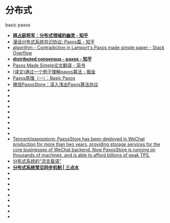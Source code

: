 # 分布式

basic paxos   
*   [**拜占庭将军：分布式领域的幽灵 - 知乎**](https://zhuanlan.zhihu.com/p/65800882)
*   [漫话分布式系统共识协议: Paxos篇 - 知乎](https://zhuanlan.zhihu.com/p/35737689)
*   [algorithm - Contradiction in Lamport's Paxos made simple paper - Stack Overflow](https://stackoverflow.com/questions/29880949/contradiction-in-lamports-paxos-made-simple-paper)
*   [**distributed consensus - paxos - 知乎**](https://zhuanlan.zhihu.com/p/39814265)
*   [Paxos Made Simple论文翻译 - 简书](https://www.jianshu.com/p/6d01a8d2df9f)
*   [(译文)通过一个例子理解paxos算法 - 掘金](https://juejin.im/post/5d159590f265da1b86089a89)
*   [Paxos原理（一）：Basic Paxos](https://juejin.im/post/58285877d203090054f6126a)
*   [微信PaxosStore：深入浅出Paxos算法协议](https://www.infoq.cn/article/wechat-paxosstore-paxos-algorithm-protocol)
*   []()
*   []()
*   []()
*   []()
*   []()
*   []()
*   []()
*   []()
*   []()
*   [Tencent/paxosstore: PaxosStore has been deployed in WeChat production for more than two years, providing storage services for the core businesses of WeChat backend. Now PaxosStore is running on thousands of machines, and is able to afford billions of peak TPS.](https://github.com/Tencent/paxosstore)
*   [分布式系统的“流言蜚语”](https://mp.weixin.qq.com/s/ZbwEiBJZ0XusB5NSJDbLHw)
*   [**分布式系统常见同步机制 | 三点水**](https://lotabout.me/2019/Data-Synchronization-in-Distributed-System/)
*   []()
*   []()
*   []()
*   []()
*   []()
*   []()
*   []()
*   []()
*   []()
